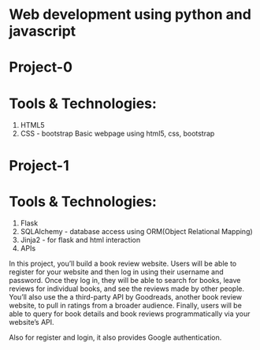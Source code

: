 # Web development using python and javascript

# Project-0
# Tools & Technologies:
 1) HTML5
 2) CSS - bootstrap
Basic webpage using html5, css, bootstrap
 
# Project-1
# Tools & Technologies:
 1) Flask
 2) SQLAlchemy - database access using ORM(Object Relational Mapping)
 3) Jinja2 - for flask and html interaction
 4) APIs
 
In this project, you’ll build a book review website. Users will be able to register for your website and then log in using their username and password. Once they log in, they will be able to search for books, leave reviews for individual books, and see the reviews made by other people. You’ll also use the a third-party API by Goodreads, another book review website, to pull in ratings from a broader audience. Finally, users will be able to query for book details and book reviews programmatically via your website’s API.

Also for register and login, it also provides Google authentication.
 
